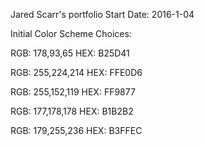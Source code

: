 Jared Scarr's portfolio
Start Date: 2016-1-04

Initial Color Scheme Choices:

  RGB: 178,93,65
  HEX: B25D41

  RGB: 255,224,214
  HEX: FFE0D6

  RGB: 255,152,119
  HEX: FF9877

  RGB: 177,178,178
  HEX: B1B2B2

  RGB: 179,255,236
  HEX: B3FFEC
